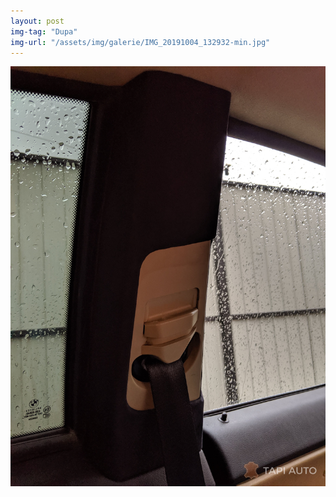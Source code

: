```yaml
---
layout: post
img-tag: "Dupa"
img-url: "/assets/img/galerie/IMG_20191004_132932-min.jpg"
---
```


![Poza](/assets/img/galerie/IMG_20191004_132932-min.jpg)
